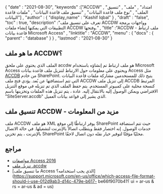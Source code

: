 {
  "date" : "2021-08-30",
  "keywords" :["ACCDW" , "امتداد" , "ملف" , "تنسيق الملف" , "نوع ملف قاعدة البيانات" , "تنسيق ملف قاعدة البيانات" , "ملفات قاعدة البيانات"] ,
  "author" : {
    "display_name" : "Kashif Iqbal"
} ,
  "draft" : "false",
  "toc" : true,
  "description" :"تعرف على تنسيق ملف ACCDW وواجهات برمجة التطبيقات التي يمكنها إنشاء ملفات ACCDW وفتحها." ,
  "title" :"ACCDW - ملف ارتباط قاعدة بيانات Microsoft Access" ,
  "linktitle" : "ACCDW",
  "menu" : {
    "docs" : {
      "parent" : "database"
}
} ,
  "lastmod" : "2021-08-30"
}

## ما هو ملف ACCDW؟

الملف الذي يحتوي على ملحق accdw هو ملف ارتباط تم إنشاؤه باستخدام Microsoft Access ويحتوي على معلومات حول الارتباط لتنزيل ملف قاعدة بيانات Access مثل [ACCDB](/ar/database/accdb/) من خادم SharePoint. يتيح ذلك للمستخدمين مشاركة ملفات قاعدة البيانات التي تتم استضافتها عن بُعد. يؤدي فتح ملف ACCDW إلى تنزيل ملف ACCDB المرتبط كنسخة محلية على كمبيوتر المستخدم. يتم حفظ الملف الذي تم تنزيله في موقع التنزيل الافتراضي ويمكن الوصول إليه بالانتقال إليه. عادة ، يتم تنزيل هذه الملفات وتخزينها باسم "SiteServer.accdb" الذي يشير إلى قواعد بيانات العميل.

## تنسيق ملف ACCDW - مزيد من المعلومات

ملف ACCDW هو ملف XML يوفر ارتباطًا إلى موقع SharePoint حيث تتم استضافة خدمات الوصول. إنه اختصار فقط ويتطلب اتصالاً بالإنترنت لتشغيلها. في حالة الاتصال بالإنترنت ، يتم تخزين SharePoint محليًا مؤقتًا لتوفير خيار نقله دون اتصال لاحقًا.

## مراجع

* [مواصفات Access 2016](https://support.microsoft.com/en-us/office/access-specifications-0cf3c66f-9cf2-4e32-9568-98c1025bb47c)
* [تنزيل ملف .accdw](https://social.technet.microsoft.com/Forums/en-US/7bf02e9e-6246-44da-9513-4cf8f2cc2fb2/downloaded-accdw-file)
* [ما تنسيق ملف Access الذي يجب استخدامه؟](https://support.microsoft.com/en-us/office/which-access-file-format-should-i-use-012d9ab3-d14c-479e-b617- be66f9070b41؟ ui = ar-us & rs = ar-us & ad = us)

